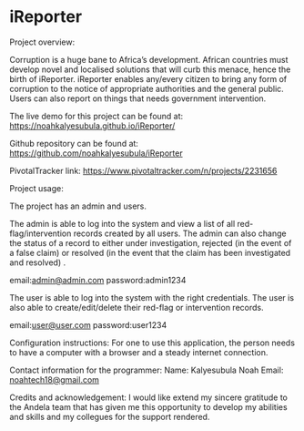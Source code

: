 # iReporter

Project overview:

Corruption is a huge bane to Africa’s development. African countries must develop novel and
localised solutions that will curb this menace, hence the birth of iReporter. iReporter enables
any/every citizen to bring any form of corruption to the notice of appropriate authorities and the
general public. Users can also report on things that needs government intervention.

The live demo for this project can be found at: 
https://noahkalyesubula.github.io/iReporter/

Github repository can be found at:
https://github.com/noahkalyesubula/iReporter

PivotalTracker link: https://www.pivotaltracker.com/n/projects/2231656



Project usage:

The project has an admin and users.

The admin is able to log into the system and view a list of all red-flag/intervention records created by all users.
The admin can also change the status of a record to either under investigation, rejected (in the
event of a false claim) or resolved (in the event that the claim has been investigated and
resolved) .
<!--admin login credentials-->
email:admin@admin.com
password:admin1234

The user is able to log into the system with the right credentials. 
The user is also able to create/edit/delete their red-flag or intervention records.
<!--user login credentials-->
email:user@user.com
password:user1234

Configuration instructions:
For one to use this application, the person needs to have a computer with a browser and a steady internet connection.

Contact information for the programmer:
Name: Kalyesubula Noah
Email: noahtech18@gmail.com

Credits and acknowledgement:
I would like extend my sincere gratitude to the Andela team that has given me this opportunity to 
develop my abilities and skills and my collegues for the support rendered.
